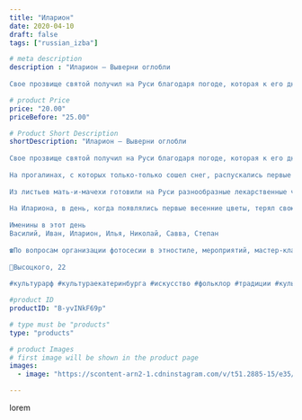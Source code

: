 ```yaml
---
title: "Иларион"
date: 2020-04-10
draft: false
tags: ["russian_izba"]

# meta description
description : "Иларион — Выверни оглобли
⠀
Свое прозвище святой получил на Руси благодаря погоде, которая к его дню становилась совсем теплой. Считалось, что даже если снег до"

# product Price
price: "20.00"
priceBefore: "25.00"

# Product Short Description
shortDescription: "Иларион — Выверни оглобли
⠀
Свое прозвище святой получил на Руси благодаря погоде, которая к его дню становилась совсем теплой. Считалось, что даже если снег долежал до Илариона, то теперь он точно начнет таять — причем очень быстро. Значит, пора выворачивать оглобли из саней и убирать зимний транспорт на хранение. Также в этот день полагалось чистить пруды, которые уже освободились ото льда.
⠀
На прогалинах, с которых только-только сошел снег, распускались первые весенние цветы — мать-и-мачеха. Этот цветок очень любили в народе. С ним связана такая легенда. У одной женщины умерла любимая дочь. Потеряв самое дорогое, мать отдала всю свою ласку и тепло могиле умершей дочери. Но ни капли ни тепла, ни ласки не досталось другой девушке — падчерице этой женщины. Из чувств матери и мачехи родился цветок, листья которого всегда обращены бархатистой, теплой стороной к земле, а гладкой, холодной — к миру людей.
⠀
Из листьев мать-и-мачехи готовили на Руси разнообразные лекарственные чаи. В сочетании с алтеем и душицей это растение помогало при грудных болезнях; с малиной служило потогонным средством; при бронхите следовало заваривать мать-и-мачеху с ромашкой.
⠀
На Илариона, в день, когда появлялись первые весенние цветы, терял свою силу Степанов венок — его в старину плели на Степана всей семьей. Венок приносили в избу и вешали в красном углу. Считалось, что он охраняет дом от хворей. Когда подступала болезнь, от венка отрывали травинки и окатывали кипятком — разносившийся при этом добрый дух цветущего луга помогал человеку одолеть недуги.
⠀
Именины в этот день
Василий, Иван, Иларион, Илья, Николай, Савва, Степан
⠀
☎По вопросам организации фотосесии в этностиле, мероприятий, мастер-классов, аренды экспонатов и костюмов звоните по номеру: 8 965 535 00 95, 347-25-49, 8 904 383 26 64.
⠀
📍Высоцкого, 22
⠀
#культурарф #культураекатеринбурга #искусство #фольклор #традиции #культура #этностиль #этнос #традиционнаяодежда #национальнаяодежда #Россия #народныйкостюм #этнография #хоровод #вечерка #народныезабывы #фольклорныйансамбль #екатеринбург"

#product ID
productID: "B-yvINkF69p"

# type must be "products"
type: "products"

# product Images
# first image will be shown in the product page
images:
  - image: "https://scontent-arn2-1.cdninstagram.com/v/t51.2885-15/e35/92398764_854495711733379_5501183860628565471_n.jpg?_nc_ht=scontent-arn2-1.cdninstagram.com&_nc_cat=107&_nc_ohc=tnY34FAvd5UAX_TqWKP&tp=1&oh=e2b772ee21a387e0f620a9d6f0f61d04&oe=604E9B16&ig_cache_key=MjI4NDA5NTIzMzUzNjI3NDI4MQ%3D%3D.2"

---
```

lorem

